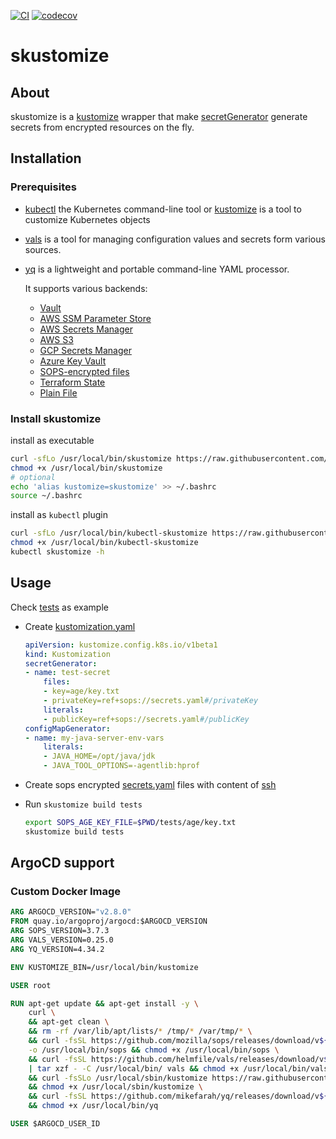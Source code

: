 [![CI](https://github.com/joelee2012/skustomize/actions/workflows/ci.yaml/badge.svg?branch=main)](https://github.com/joelee2012/skustomize/actions/workflows/ci.yaml)
[![codecov](https://codecov.io/gh/joelee2012/skustomize/branch/main/graph/badge.svg?token=HEKUTJ7AH2)](https://codecov.io/gh/joelee2012/skustomize)
# skustomize

## About

skustomize is a [kustomize](https://github.com/kubernetes-sigs/kustomize) wrapper that make [secretGenerator](https://kubectl.docs.kubernetes.io/references/kustomize/kustomization/secretgenerator/) generate secrets from encrypted resources on the fly. 

## Installation

### Prerequisites

* [kubectl](https://dl.k8s.io/release/v1.27.4/bin/linux/amd64/kubectl) the Kubernetes command-line tool or [kustomize](https://github.com/kubernetes-sigs/kustomize) is a tool to customize Kubernetes objects
* [vals](https://github.com/helmfile/vals) is a tool for managing configuration values and secrets form various sources.
* [yq](https://github.com/mikefarah/yq) is a lightweight and portable command-line YAML processor.

    It supports various backends:

    * [Vault](https://github.com/helmfile/vals#vault)
    * [AWS SSM Parameter Store](https://github.com/helmfile/vals#aws-ssm-parameter-store)
    * [AWS Secrets Manager](https://github.com/helmfile/vals#aws-secrets-manager)
    * [AWS S3](https://github.com/helmfile/vals#aws-s3)
    * [GCP Secrets Manager](https://github.com/helmfile/vals#gcp-secrets-manager)
    * [Azure Key Vault](https://github.com/helmfile/vals#azure-key-vault)
    * [SOPS-encrypted files](https://github.com/helmfile/vals#sops)
    * [Terraform State](https://github.com/helmfile/vals#terraform-tfstate)
    * [Plain File](https://github.com/helmfile/vals#file)


### Install skustomize

install as executable
```sh
curl -sfLo /usr/local/bin/skustomize https://raw.githubusercontent.com/joelee2012/skustomize/main/skustomize
chmod +x /usr/local/bin/skustomize
# optional
echo 'alias kustomize=skustomize' >> ~/.bashrc
source ~/.bashrc
```
install as `kubectl` plugin

```sh
curl -sfLo /usr/local/bin/kubectl-skustomize https://raw.githubusercontent.com/joelee2012/skustomize/main/skustomize
chmod +x /usr/local/bin/kubectl-skustomize
kubectl skustomize -h
```

## Usage

Check [tests](./tests) as example

- Create [kustomization.yaml](./tests/kustomization.yaml)

    ```yaml
    apiVersion: kustomize.config.k8s.io/v1beta1
    kind: Kustomization
    secretGenerator:
    - name: test-secret
        files:
        - key=age/key.txt
        - privateKey=ref+sops://secrets.yaml#/privateKey
        literals:
        - publicKey=ref+sops://secrets.yaml#/publicKey
    configMapGenerator:
    - name: my-java-server-env-vars
        literals:
        - JAVA_HOME=/opt/java/jdk
        - JAVA_TOOL_OPTIONS=-agentlib:hprof
    ```

- Create sops encrypted [secrets.yaml](./tests/secrets.yaml) files with content of [ssh](./tests/ssh/)

- Run `skustomize build tests`

    ```sh
    export SOPS_AGE_KEY_FILE=$PWD/tests/age/key.txt
    skustomize build tests
    ```

## ArgoCD support

### Custom Docker Image

```dockerfile
ARG ARGOCD_VERSION="v2.8.0"
FROM quay.io/argoproj/argocd:$ARGOCD_VERSION
ARG SOPS_VERSION=3.7.3
ARG VALS_VERSION=0.25.0
ARG YQ_VERSION=4.34.2

ENV KUSTOMIZE_BIN=/usr/local/bin/kustomize

USER root

RUN apt-get update && apt-get install -y \
    curl \
    && apt-get clean \
    && rm -rf /var/lib/apt/lists/* /tmp/* /var/tmp/* \
    && curl -fsSL https://github.com/mozilla/sops/releases/download/v${SOPS_VERSION}/sops-v${SOPS_VERSION}.linux \
    -o /usr/local/bin/sops && chmod +x /usr/local/bin/sops \
    && curl -fsSL https://github.com/helmfile/vals/releases/download/v${VALS_VERSION}/vals_${VALS_VERSION}_linux_amd64.tar.gz \
    | tar xzf - -C /usr/local/bin/ vals && chmod +x /usr/local/bin/vals \
    && curl -fsSLo /usr/local/sbin/kustomize https://raw.githubusercontent.com/joelee2012/skustomize/main/skustomize \
    && chmod +x /usr/local/sbin/kustomize \
    && curl -fsSL https://github.com/mikefarah/yq/releases/download/v${YQ_VERSION}/yq_linux_amd64 -o /usr/local/bin/yq \
    && chmod +x /usr/local/bin/yq

USER $ARGOCD_USER_ID
```